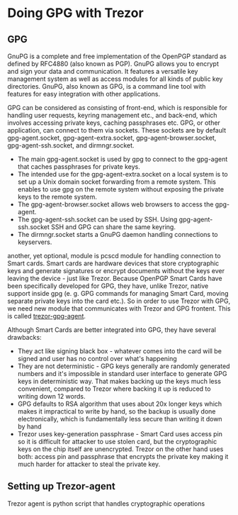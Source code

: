 # Doing GPG with Trezor

## GPG

GnuPG is a complete and free implementation of the OpenPGP standard as defined by RFC4880 (also known as PGP). GnuPG allows you to encrypt and sign your data and communication. It features a versatile key management system as well as access modules for all kinds of public key directories. GnuPG, also known as GPG, is a command line tool with features for easy integration with other applications.

GPG can be considered as consisting of front-end, which is responsible for handling user requests, keyring management etc., and back-end, which involves accessing private keys, caching passphrases etc. GPG, or other application, can connect to them via sockets. These sockets are by default gpg-agent.socket, gpg-agent-extra.socket, gpg-agent-browser.socket, gpg-agent-ssh.socket, and dirmngr.socket.

* The main gpg-agent.socket is used by gpg to connect to the gpg-agent that caches passphrases for private keys.
* The intended use for the gpg-agent-extra.socket on a local system is to set up a Unix domain socket forwarding from a remote system. This enables to use gpg on the remote system without exposing the private keys to the remote system.
* The gpg-agent-browser.socket allows web browsers to access the gpg-agent.
* The gpg-agent-ssh.socket can be used by SSH. Using gpg-agent-ssh.socket SSH and GPG can share the same keyring.
* The dirmngr.socket starts a GnuPG daemon handling connections to keyservers.

another, yet optional, module is pcscd module for handling connection to Smart cards. Smart cards are hardware devices that store cryptographic keys and generate signatures or encrypt documents without the keys ever leaving the device - just like Trezor. Because OpenPGP Smart Cards have been specifically developed for GPG, they have, unlike Trezor, native support inside gpg (e. g. GPG commands for managing Smart Card, moving separate private keys into the card etc.). So in order to use Trezor with GPG, we need new module that communicates with Trezor and GPG frontent. This is called [trezor-gpg-agent](https://github.com/romanz/trezor-agent).

Although Smart Cards are better integrated into GPG, they have several drawbacks:
* They act like signing black box - whatever comes into the card will be signed and user has no control over what's happening
* They are not deterministic - GPG keys generally are randomly generated numbers and it's impossible in standard user interface to generate GPG keys in deterministic way. That makes backing up the keys much less convenient, compared to Trezor where backing it up is reduced to writing down 12 words.
* GPG defaults to RSA algorithm that uses about 20x longer keys which makes it impractical to write by hand, so the backup is usually done electronically, which is fundamentally less secure than writing it down by hand
* Trezor uses key-generation passphrase - Smart Card uses access pin so it is difficult for attacker to use stolen card, but the cryptographic keys on the chip itself are unencrypted. Trezor on the other hand uses both: access pin and passphrase that encrypts the private key making it much harder for attacker to steal the private key.

## Setting up Trezor-agent

Trezor agent is python script that handles cryptographic operations
